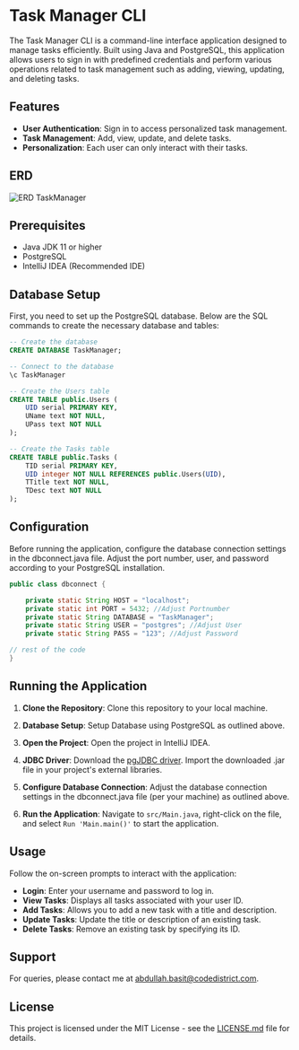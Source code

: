 # Task Manager CLI

The Task Manager CLI is a command-line interface application designed to manage tasks efficiently. Built using Java and PostgreSQL, this application allows users to sign in with predefined credentials and perform various operations related to task management such as adding, viewing, updating, and deleting tasks.

## Features

- **User Authentication**: Sign in to access personalized task management.
- **Task Management**: Add, view, update, and delete tasks.
- **Personalization**: Each user can only interact with their tasks.

## ERD

![ERD TaskManager](https://github.com/CD-Abdullah/CDTaskManager/assets/174435638/a0cd115f-42b1-4491-aed8-d9ab094032e8)


## Prerequisites

- Java JDK 11 or higher
- PostgreSQL
- IntelliJ IDEA (Recommended IDE)

## Database Setup

First, you need to set up the PostgreSQL database. Below are the SQL commands to create the necessary database and tables:

```sql
-- Create the database
CREATE DATABASE TaskManager;

-- Connect to the database
\c TaskManager

-- Create the Users table
CREATE TABLE public.Users (
    UID serial PRIMARY KEY,
    UName text NOT NULL,
    UPass text NOT NULL
);

-- Create the Tasks table
CREATE TABLE public.Tasks (
    TID serial PRIMARY KEY,
    UID integer NOT NULL REFERENCES public.Users(UID),
    TTitle text NOT NULL,
    TDesc text NOT NULL
);
```
## Configuration

Before running the application, configure the database connection settings in the dbconnect.java file. Adjust the port number, user, and password according to your PostgreSQL installation.

```java
public class dbconnect {

    private static String HOST = "localhost";
    private static int PORT = 5432; //Adjust Portnumber
    private static String DATABASE = "TaskManager";
    private static String USER = "postgres"; //Adjust User
    private static String PASS = "123"; //Adjust Password

// rest of the code
}
```
## Running the Application

1. **Clone the Repository**: Clone this repository to your local machine.

2. **Database Setup**: Setup Database using PostgreSQL as outlined above.
   
4. **Open the Project**: Open the project in IntelliJ IDEA.

5. **JDBC Driver**: Download the [pgJDBC driver](https://jdbc.postgresql.org/download/). Import the downloaded .jar file in your project's external libraries.

6. **Configure Database Connection**: Adjust the database connection settings in the dbconnect.java file (per your machine) as outlined above.
   
7. **Run the Application**: Navigate to `src/Main.java`, right-click on the file, and select `Run 'Main.main()'` to start the application.

## Usage

Follow the on-screen prompts to interact with the application:

- **Login**: Enter your username and password to log in.
- **View Tasks**: Displays all tasks associated with your user ID.
- **Add Tasks**: Allows you to add a new task with a title and description.
- **Update Tasks**: Update the title or description of an existing task.
- **Delete Tasks**: Remove an existing task by specifying its ID.

## Support

For queries, please contact me at [abdullah.basit@codedistrict.com](mailto:abdullah.basit@codedistrict.com).

## License

This project is licensed under the MIT License - see the [LICENSE.md](https://github.com/git/git-scm.com/blob/main/MIT-LICENSE.txt) file for details.
